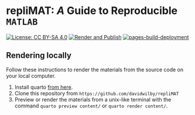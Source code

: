 # **repliMAT**: *A* Guide to Reproducible `MATLAB`

[![License: CC BY-SA 4.0](https://img.shields.io/badge/License-CC_BY--SA_4.0-lightgrey.svg)](https://creativecommons.org/licenses/by-sa/4.0/)
[![Render and Publish](https://github.com/davidwilby/repliMAT/actions/workflows/build.yml/badge.svg)](https://github.com/davidwilby/repliMAT/actions/workflows/build.yml)
[![pages-build-deployment](https://github.com/davidwilby/repliMAT/actions/workflows/pages/pages-build-deployment/badge.svg)](https://github.com/davidwilby/repliMAT/actions/workflows/pages/pages-build-deployment)


## Rendering locally
Follow these instructions to render the materials from the source code on your local computer.

1. Install quarto [from here](https://quarto.org/docs/get-started/).
2. Clone this repository from `https://github.com/davidwilby/repliMAT`
3. Preview or render the materials from a unix-like terminal with the command `quarto preview content/` or `quarto render content/`.
